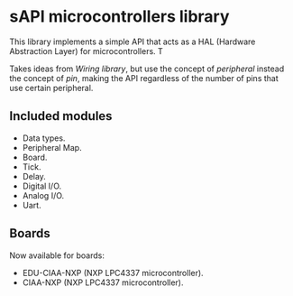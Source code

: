 # sAPI microcontrollers library

This library implements a simple API that acts as a HAL (Hardware Abstraction
Layer) for microcontrollers. T

Takes ideas from *Wiring library*, but use the concept of *peripheral* instead
the concept of *pin*, making the API regardless of the number of pins that use
certain peripheral.

## Included modules

- Data types.
- Peripheral Map.
- Board.
- Tick.
- Delay.
- Digital I/O.
- Analog I/O.
- Uart.


## Boards

Now available for boards:

- EDU-CIAA-NXP (NXP LPC4337 microcontroller).
- CIAA-NXP (NXP LPC4337 microcontroller).
